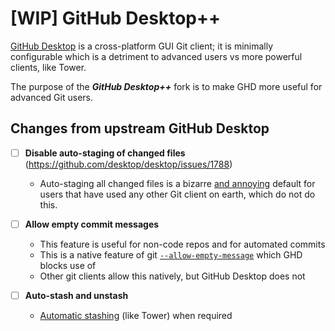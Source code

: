 # [WIP] GitHub Desktop++

[GitHub Desktop][0] is a cross-platform GUI Git client; it is minimally configurable which is a detriment to advanced users vs more powerful clients, like Tower.

The purpose of the **_GitHub Desktop++_** fork is to make GHD more useful for advanced Git users.

## Changes from upstream GitHub Desktop

- [ ] **Disable auto-staging of changed files** (https://github.com/desktop/desktop/issues/1788)
  - Auto-staging all changed files is a bizarre [and annoying][1] default for users that have used any other Git client on earth, which do not do this.

- [ ] **Allow empty commit messages**
  - This feature is useful for non-code repos and for automated commits
  - This is a native feature of git [`--allow-empty-message`][2] which GHD blocks use of
  - Other git clients allow this natively, but GitHub Desktop does not

- [ ] **Auto-stash and unstash**
  - [Automatic stashing][3] (like Tower) when required

[0]: https://github.com/desktop/desktop
[1]: https://github.com/Microsoft/vscode/issues/26185
[2]: https://git-scm.com/docs/git-commit#Documentation/git-commit.txt---allow-empty-message
[3]: https://www.git-tower.com/help/guides/working-copy/stash/mac
